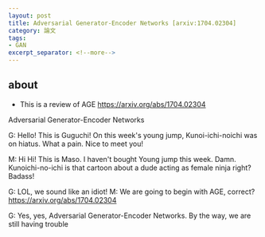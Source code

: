 ```yaml
---
layout: post
title: Adversarial Generator-Encoder Networks [arxiv:1704.02304] 
category: 論文
tags:
- GAN
excerpt_separator: <!--more-->
---
```


## about
- This is a review of AGE  https://arxiv.org/abs/1704.02304


Adversarial Generator-Encoder Networks

G: Hello! This is Guguchi! On this week's young jump, Kunoi-ichi-noichi was on hiatus. What a pain. 
Nice to meet you! 

M: Hi Hi! This is Maso.  I haven't bought Young jump this week. Damn.  Kunoichi-no-ichi is that cartoon about a dude acting as female ninja right? Badass! 

G: LOL, we sound like an idiot! 
M: We are going to begin with AGE, correct?  https://arxiv.org/abs/1704.02304 

G: Yes, yes, Adversarial Generator-Encoder Networks.  By the way, we are still having trouble




